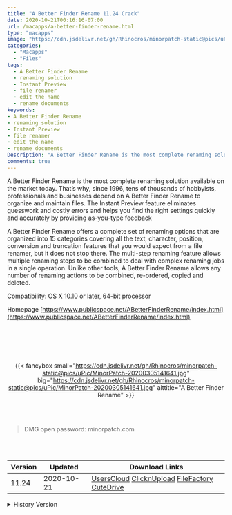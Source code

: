 ```yaml
---
title: "A Better Finder Rename 11.24 Crack"
date: 2020-10-21T00:16:16-07:00
url: /macapps/a-better-finder-rename.html
type: "macapps"
image: "https://cdn.jsdelivr.net/gh/Rhinocros/minorpatch-static@pics/uPic/mZrFLu.png"
categories:
  - "Macapps"
  - "Files"
tags:
  - A Better Finder Rename
  - renaming solution
  - Instant Preview
  - file renamer
  - edit the name
  - rename documents
keywords:
- A Better Finder Rename
- renaming solution
- Instant Preview
- file renamer
- edit the name
- rename documents
Description: "A Better Finder Rename is the most complete renaming solution available on the market today. That’s why, since 1996, tens of thousands of hobbyists, professionals and businesses depend on A Better Finder Rename to organize and maintain files."
comments: true
---
```


A Better Finder Rename is the most complete renaming solution available on the market today. That’s why, since 1996, tens of thousands of hobbyists, professionals and businesses depend on A Better Finder Rename to organize and maintain files. The Instant Preview feature eliminates guesswork and costly errors and helps you find the right settings quickly and accurately by providing as-you-type feedback

A Better Finder Rename offers a complete set of renaming options that are organized into 15 categories covering all the text, character, position, conversion and truncation features that you would expect from a file renamer, but it does not stop there. The multi-step renaming feature allows multiple renaming steps to be combined to deal with complex renaming jobs in a single operation. Unlike other tools, A Better Finder Rename allows any number of renaming actions to be combined, re-ordered, copied and deleted.

Compatibility: OS X 10.10 or later, 64-bit processor

Homepage [https://www.publicspace.net/ABetterFinderRename/index.html](https://www.publicspace.net/ABetterFinderRename/index.html)

<br/>
<br/>
<script async src="https://pagead2.googlesyndication.com/pagead/js/adsbygoogle.js"></script>
<ins class="adsbygoogle"
     style="display:block; text-align:center;"
     data-ad-layout="in-article"
     data-ad-format="fluid"
     data-ad-client="ca-pub-8746275014476192"
     data-ad-slot="5144997159"></ins>
<script>
     (adsbygoogle = window.adsbygoogle || []).push({});
</script>
<br/>
<br/>


<center>

{{< fancybox small="https://cdn.jsdelivr.net/gh/Rhinocros/minorpatch-static@pics/uPic/MinorPatch-20200305141641.jpg" big="https://cdn.jsdelivr.net/gh/Rhinocros/minorpatch-static@pics/uPic/MinorPatch-20200305141641.jpg" alttitle="A Better Finder Rename" >}}

</center>

<br/>
<br/>


> DMG open password: minorpatch.com

<br/>

<br/>
<div id="history_version" class="history_version">

| Version | Updated | Download Links |
| ---- | ---- | ---- |
| 11.24 | 2020-10-21 | [UsersCloud](https://ouo.io/Pk0PFH)   [ClicknUpload](https://ouo.io/XXT4jB)   [FileFactory](https://ouo.io/cnAzOYh)   [CuteDrive](https://ouo.io/D9B2eX) |
<details>
<summary>History Version</summary>

| Version | Updated | Download Links |
| ---- | ---- | ---- |
| 11.23 | 2020-10-09 | [UsersCloud](https://ouo.io/RzH8mv)   [ClicknUpload](https://ouo.io/8czz7x)   [FileFactory](https://ouo.io/uM0GHq)   [CuteDrive](https://ouo.io/lV8Xu9) |
| 11.22 | 2020-09-17 | [UsersCloud](https://ouo.io/zTHWEJt)   [ClicknUpload](https://ouo.io/f9FQY73)   [FileFactory](https://ouo.io/ijLuD8)   [CuteDrive](https://ouo.io/OuCgsw) |
| 11.21 | 2020-09-02 | [UsersCloud](https://ouo.io/9xAPcA)   [ClicknUpload](https://ouo.io/ySw5Ow)   [FileFactory](https://ouo.io/oU4qQL)   [CuteDrive](https://ouo.io/G4VbSjF) |
| 11.20 | 2020-08-07 | [UsersCloud](https://ouo.io/r9WmEd)   [ClicknUpload](https://ouo.io/bbhwBGy)   [FileFactory](https://ouo.io/ap1TM1L)   [CuteDrive](https://ouo.io/za5aG0) |
| 11.19 | 2020-07-09 | [UsersCloud](https://ouo.io/RD6ia9)   [ClicknUpload](https://ouo.io/HaWGcE)   [FileFactory](https://ouo.io/EosM0v)   [CuteDrive](https://ouo.io/8jTUUJj) |
| 11.18 | 2020-06-17 | [UsersCloud](https://ouo.io/m5aGvO)   [ClicknUpload](https://ouo.io/qlzSn0)   [FileFactory](https://ouo.io/fuf1zi)   [CuteDrive](https://ouo.io/mI0klo) |
| 11.17 | 2020-05-20 | [UsersCloud](https://ouo.io/XhChoc8)   [ClicknUpload](https://ouo.io/Pyb5cC)   [FileFactory](https://ouo.io/LvywmP)   [CuteDrive](https://ouo.io/uGtS8g) |
| 11.16 | 2020-05-05 | [UsersCloud](https://ouo.io/6EubK0)   [ClicknUpload](https://ouo.io/VmfVFo)   [FileFactory](https://ouo.io/WghY0R)   [CuteDrive](https://ouo.io/kBXBh8) |
| 11.15 | 2020-04-24 | [UsersCloud](https://ouo.io/OSxMcU)   [ClicknUpload](https://ouo.io/B6OB0t)   [FileFactory](https://ouo.io/uFAQByj)   [CuteDrive](https://ouo.io/uFAQByj) |
| 11.14 | 2020-04-10 | [UsersCloud](https://ouo.io/W9JEiW)   [ClicknUpload](https://ouo.io/Z3zqVO)   [FileFactory](https://ouo.io/20KCkZ)   [CuteDrive](https://ouo.io/QYmkpW) |
| 11.13 | 2020-03-12 | [UsersCloud](https://ouo.io/jnMCer)   [ClicknUpload](https://ouo.io/QUUmfO)   [FileFactory](https://ouo.io/1jdhF0)   [CuteDrive](https://ouo.io/QBI80mT) |
| 11.12 | 2020-03-05 | [UsersCloud](https://ouo.io/1qHtrF)   [ClicknUpload](https://ouo.io/DYVJRM)   [FileFactory](https://ouo.io/kkMPoj)   [CuteDrive](https://ouo.io/kkMPoj) |
| 11.11 | 2020-02-13 | [UsersCloud](https://ouo.io/Jemb3H)   [ClicknUpload](https://ouo.io/7Lb1zP)   [Mega](https://ouo.io/Qc1eWy)   [CuteDrive](https://ouo.io/mBh0PZ) |
</details>

</div>
